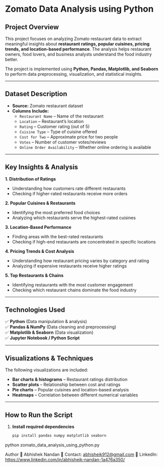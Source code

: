 # Zomato Data Analysis using Python  

## Project Overview  
This project focuses on analyzing Zomato restaurant data to extract meaningful insights about **restaurant ratings, popular cuisines, pricing trends, and location-based performance**. The analysis helps restaurant owners, food lovers, and business analysts understand the food industry better.  

The project is implemented using **Python, Pandas, Matplotlib, and Seaborn** to perform data preprocessing, visualization, and statistical insights.  

---

## Dataset Description  
- **Source:** Zomato restaurant dataset  
- **Columns Include:**  
  - `Restaurant Name` – Name of the restaurant  
  - `Location` – Restaurant’s location  
  - `Rating` – Customer rating (out of 5)  
  - `Cuisine Type` – Type of cuisine offered  
  - `Cost for Two` – Approximate price for two people  
  - `Votes` – Number of customer votes/reviews  
  - `Online Order Availability` – Whether online ordering is available  

---

## Key Insights & Analysis  
**1. Distribution of Ratings**  
- Understanding how customers rate different restaurants  
- Checking if higher-rated restaurants receive more orders  

**2. Popular Cuisines & Restaurants**  
- Identifying the most preferred food choices  
- Analyzing which restaurants serve the highest-rated cuisines  

**3. Location-Based Performance**  
- Finding areas with the best-rated restaurants  
- Checking if high-end restaurants are concentrated in specific locations  

**4. Pricing Trends & Cost Analysis**  
- Understanding how restaurant pricing varies by category and rating  
- Analyzing if expensive restaurants receive higher ratings  

**5. Top Restaurants & Chains**  
- Identifying restaurants with the most customer engagement  
- Checking which restaurant chains dominate the food industry  

---

## Technologies Used  
✅ **Python** (Data manipulation & analysis)  
✅ **Pandas & NumPy** (Data cleaning and preprocessing)  
✅ **Matplotlib & Seaborn** (Data visualization)  
✅ **Jupyter Notebook / Python Script**  

---

## Visualizations & Techniques  
The following visualizations are included:  
- **Bar charts & histograms** – Restaurant ratings distribution  
- **Scatter plots** – Relationship between cost and ratings  
- **Pie charts** – Popular cuisines and location-based analysis  
- **Heatmaps** – Correlation between different numerical variables  

---

## How to Run the Script  
1. **Install required dependencies**  
   ```sh
   pip install pandas numpy matplotlib seaborn
python zomato_data_analysis_using_python.py

Author
👤 Abhishek Nandan
📧 Contact: abhisheik912@gmail.com
🔗 LinkedIn: https://www.linkedin.com/in/abhisheik-nandan-1a476a350/

